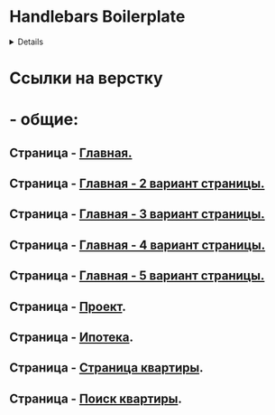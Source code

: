 # Handlebars Boilerplate

<details>
Бойлерплейт на основе связки Gulp + Webpack с поддержкой SVG спрайтов и SCSS

## Установка

Установить Node JS, затем выполнить команду:

```bash
npm install
```

## Использование

В режиме разработки:

```bash
npm run dev
```

В продакшен режиме:

```bash
npm run build
```

</details>

# Ссылки на верстку

# - общие:

## Страница - [Главная.](https://artemsafin-webdev.github.io/suvarstroi/build/)

## Страница - [Главная - 2 вариант страницы.](https://artemsafin-webdev.github.io/suvarstroi/build/index-version-2.html)

## Страница - [Главная - 3 вариант страницы.](https://artemsafin-webdev.github.io/suvarstroi/build/index-version-3.html)

## Страница - [Главная - 4 вариант страницы.](https://artemsafin-webdev.github.io/suvarstroi/build/index-version-4.html)

## Страница - [Главная - 5 вариант страницы.](https://artemsafin-webdev.github.io/suvarstroi/build/index-version-5.html)

## Страница - [Проект](https://artemsafin-webdev.github.io/suvarstroi/build/project.html).

## Страница - [Ипотека](https://artemsafin-webdev.github.io/suvarstroi/build/mortgage.html).

## Страница - [Страница квартиры](https://artemsafin-webdev.github.io/suvarstroi/build/apartment.html).

## Страница - [Поиск квартиры](https://artemsafin-webdev.github.io/suvarstroi/build/searching-apartment.html).
